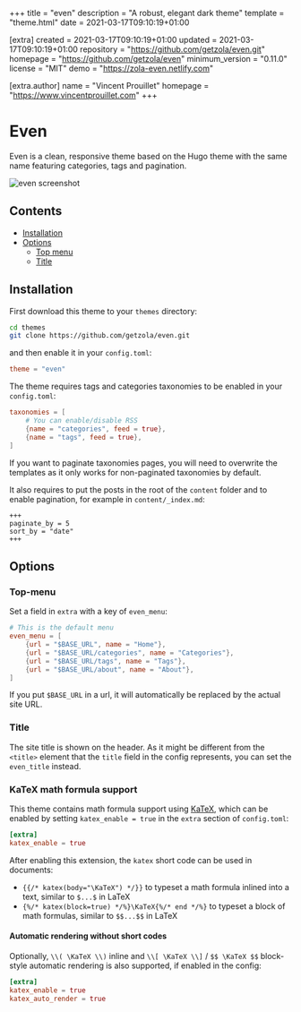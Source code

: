 
+++
title = "even"
description = "A robust, elegant dark theme"
template = "theme.html"
date = 2021-03-17T09:10:19+01:00

[extra]
created = 2021-03-17T09:10:19+01:00
updated = 2021-03-17T09:10:19+01:00
repository = "https://github.com/getzola/even.git"
homepage = "https://github.com/getzola/even"
minimum_version = "0.11.0"
license = "MIT"
demo = "https://zola-even.netlify.com"

[extra.author]
name = "Vincent Prouillet"
homepage = "https://www.vincentprouillet.com"
+++        

# Even
Even is a clean, responsive theme based on the Hugo theme with the same name featuring categories, tags and pagination.

![even screenshot](https://github.com/getzola/even/blob/master/screenshot.png?raw=true)

## Contents

- [Installation](#installation)
- [Options](#options)
  - [Top menu](#top-menu)
  - [Title](#title)

## Installation
First download this theme to your `themes` directory:

```bash
cd themes
git clone https://github.com/getzola/even.git
```
and then enable it in your `config.toml`:

```toml
theme = "even"
```

The theme requires tags and categories taxonomies to be enabled in your `config.toml`:

```toml
taxonomies = [
    # You can enable/disable RSS
    {name = "categories", feed = true},
    {name = "tags", feed = true},
]
```
If you want to paginate taxonomies pages, you will need to overwrite the templates
as it only works for non-paginated taxonomies by default.

It also requires to put the posts in the root of the `content` folder and to enable pagination, for example in `content/_index.md`:

```
+++
paginate_by = 5
sort_by = "date"
+++
```

## Options

### Top-menu
Set a field in `extra` with a key of `even_menu`:

```toml
# This is the default menu
even_menu = [
    {url = "$BASE_URL", name = "Home"},
    {url = "$BASE_URL/categories", name = "Categories"},
    {url = "$BASE_URL/tags", name = "Tags"},
    {url = "$BASE_URL/about", name = "About"},
]
```

If you put `$BASE_URL` in a url, it will automatically be replaced by the actual
site URL.

### Title
The site title is shown on the header. As it might be different from the `<title>`
element that the `title` field in the config represents, you can set the `even_title`
instead.

### KaTeX math formula support

This theme contains math formula support using [KaTeX](https://katex.org/),
which can be enabled by setting `katex_enable = true` in the `extra` section
of `config.toml`:

```toml
[extra]
katex_enable = true
```

After enabling this extension, the `katex` short code can be used in documents:
* `{{/* katex(body="\KaTeX") */}}` to typeset a math formula inlined into a text,
  similar to `$...$` in LaTeX
* `{%/* katex(block=true) */%}\KaTeX{%/* end */%}` to typeset a block of math formulas,
  similar to `$$...$$` in LaTeX

#### Automatic rendering without short codes

Optionally, `\\( \KaTeX \\)` inline and `\\[ \KaTeX \\]` / `$$ \KaTeX $$`
block-style automatic rendering is also supported, if enabled in the config:

```toml
[extra]
katex_enable = true
katex_auto_render = true
```

        